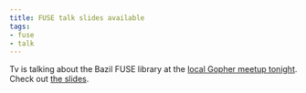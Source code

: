 ```yaml
---
title: FUSE talk slides available
tags:
- fuse
- talk
---
```


Tv is talking about the Bazil FUSE library at the [local Gopher
meetup
tonight](http://www.meetup.com/Los-Angeles-Gophers/events/123115242/).
Check out [the slides](/talks/2013-06-10-la-gophers/).
